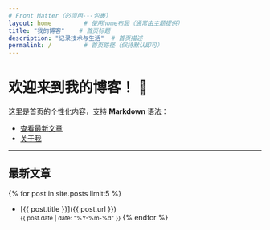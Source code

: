 ```yaml
---
# Front Matter（必须用---包裹）
layout: home         # 使用home布局（通常由主题提供）
title: "我的博客"    # 首页标题
description: "记录技术与生活"  # 首页描述
permalink: /         # 首页路径（保持默认即可）
---
```


# 欢迎来到我的博客！ 👋

这里是首页的个性化内容，支持 **Markdown** 语法：

- [查看最新文章](/posts)
- [关于我](/about)

---

## 最新文章
<!-- 自动显示最近的5篇文章 -->
{% for post in site.posts limit:5 %}
- [{{ post.title }}]({{ post.url }})  
  <small>{{ post.date | date: "%Y-%m-%d" }}</small>
{% endfor %}

